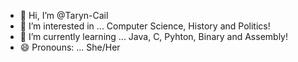 - 👋 Hi, I’m @Taryn-Cail
- 👀 I’m interested in ... Computer Science, History and Politics!
- 🌱 I’m currently learning ... Java, C, Pyhton, Binary and Assembly!
- 😄 Pronouns: ... She/Her

<!---
Taryn-Cail/Taryn-Cail is a ✨ special ✨ repository because its `README.md` (this file) appears on your GitHub profile.
You can click the Preview link to take a look at your changes.
--->
